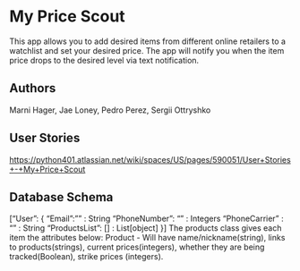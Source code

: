 # My Price Scout

This app allows you to add desired items from different online retailers to a watchlist and set your desired price. The app will notify you when the item price drops to the desired level via text notification.

## Authors
Marni Hager, Jae Loney, Pedro Perez, Sergii Ottryshko

## User Stories
https://python401.atlassian.net/wiki/spaces/US/pages/590051/User+Stories+-+My+Price+Scout

## Database Schema

[“User”: {
“Email”:”” : String
 “PhoneNumber”: “” : Integers
“PhoneCarrier” : “” : String
“ProductsList”: [] : List[object]
}]
The products class gives each item the attributes below:
Product - Will have name/nickname(string), links to products(strings), current prices(integers), whether they are being tracked(Boolean), strike prices (integers).


